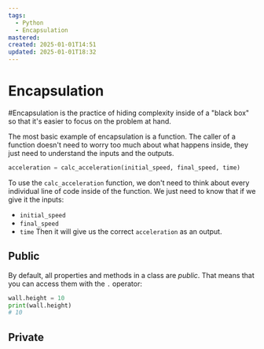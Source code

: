 ```yaml
---
tags:
  - Python
  - Encapsulation
mastered: 
created: 2025-01-01T14:51
updated: 2025-01-01T18:32
---
```

# Encapsulation
#Encapsulation is the practice of hiding complexity inside of a "black box" so that it's easier to focus on the problem at hand.

The most basic example of encapsulation is a function. The caller of a function doesn't need to worry too much about what happens inside, they just need to understand the inputs and the outputs.

```python
acceleration = calc_acceleration(initial_speed, final_speed, time)
```
To use the `calc_acceleration` function, we don't need to think about every individual line of code inside of the function. We just need to know that if we give it the inputs:
- `initial_speed`
- `final_speed`
- `time`
Then it will give us the correct `acceleration` as an output.

## Public
By default, all properties and methods in a class are *public*. That means that you can access them with the `.` operator:
```python
wall.height = 10
print(wall.height)
# 10
```

## Private
